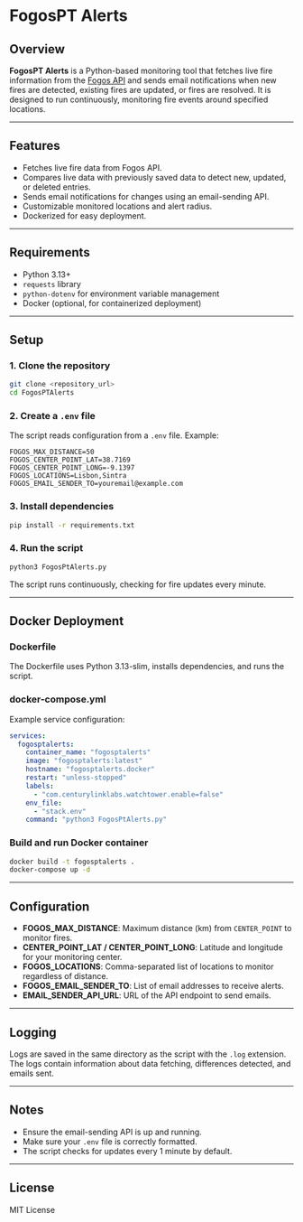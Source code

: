 # FogosPT Alerts

## Overview

**FogosPT Alerts** is a Python-based monitoring tool that fetches live fire information from the [Fogos API](https://api-dev.fogos.pt/new/fires) and sends email notifications when new fires are detected, existing fires are updated, or fires are resolved. It is designed to run continuously, monitoring fire events around specified locations.

---

## Features

* Fetches live fire data from Fogos API.
* Compares live data with previously saved data to detect new, updated, or deleted entries.
* Sends email notifications for changes using an email-sending API.
* Customizable monitored locations and alert radius.
* Dockerized for easy deployment.

---

## Requirements

* Python 3.13+
* `requests` library
* `python-dotenv` for environment variable management
* Docker (optional, for containerized deployment)

---

## Setup

### 1. Clone the repository

```bash
git clone <repository_url>
cd FogosPTAlerts
```

### 2. Create a `.env` file

The script reads configuration from a `.env` file. Example:

```env
FOGOS_MAX_DISTANCE=50
FOGOS_CENTER_POINT_LAT=38.7169
FOGOS_CENTER_POINT_LONG=-9.1397
FOGOS_LOCATIONS=Lisbon,Sintra
FOGOS_EMAIL_SENDER_TO=youremail@example.com
```

### 3. Install dependencies

```bash
pip install -r requirements.txt
```

### 4. Run the script

```bash
python3 FogosPtAlerts.py
```

The script runs continuously, checking for fire updates every minute.

---

## Docker Deployment

### Dockerfile

The Dockerfile uses Python 3.13-slim, installs dependencies, and runs the script.

### docker-compose.yml

Example service configuration:

```yaml
services:
  fogosptalerts:
    container_name: "fogosptalerts"
    image: "fogosptalerts:latest"
    hostname: "fogosptalerts.docker"
    restart: "unless-stopped"
    labels:
      - "com.centurylinklabs.watchtower.enable=false"
    env_file:
      - "stack.env"
    command: "python3 FogosPtAlerts.py"
```

### Build and run Docker container

```bash
docker build -t fogosptalerts .
docker-compose up -d
```

---

## Configuration

* **FOGOS\_MAX\_DISTANCE**: Maximum distance (km) from `CENTER_POINT` to monitor fires.
* **CENTER\_POINT\_LAT / CENTER\_POINT\_LONG**: Latitude and longitude for your monitoring center.
* **FOGOS\_LOCATIONS**: Comma-separated list of locations to monitor regardless of distance.
* **FOGOS\_EMAIL\_SENDER\_TO**: List of email addresses to receive alerts.
* **EMAIL\_SENDER\_API\_URL**: URL of the API endpoint to send emails.

---

## Logging

Logs are saved in the same directory as the script with the `.log` extension. The logs contain information about data fetching, differences detected, and emails sent.

---

## Notes

* Ensure the email-sending API is up and running.
* Make sure your `.env` file is correctly formatted.
* The script checks for updates every 1 minute by default.

---

## License

MIT License

